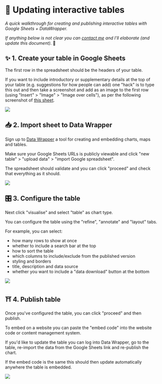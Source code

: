 # 🧮 Updating interactive tables

*A quick walkthrough for creating and publishing interactive tables with Google Sheets + DataWrapper.*

*If anything below is not clear you can [contact me](https://jonathangray.org/contact) and I'll elaborate (and update this document).* 🐼

## ✨ 1. Create your table in Google Sheets

The first row in the spreadsheet should be the headers of your table.

If you want to include introductory or supplementary details at the top of your table (e.g. suggestions for how people can add) one "hack" is to type this out and then take a screenshot and add as an image to the first row (using "Insert" > "Image" > "Image over cells"), as per the following screenshot of [this sheet](https://docs.google.com/spreadsheets/d/1YoOr4Ved4QX_P07P38f-PNWqOcB6GiwtIIDmt9qp9jw/edit?usp=sharing).

![](https://i.imgur.com/C4bOvDP.png)

## 📥 2. Import sheet to Data Wrapper

Sign up to [Data Wrapper](https://www.datawrapper.de/) a tool for creating and embedding charts, maps and tables.

Make sure your Google Sheets URLs is publicly viewable and click "new table" > "upload data" > "import Google spreadsheet".

The spreadsheet should validate and you can click "proceed" and check that everything as it should.

![](https://i.imgur.com/Q02fHJ4.png)

## 🎛 3. Configure the table

Next click "visualise" and select "table" as chart type.

You can configure the table using the "refine", "annotate" and "layout" tabs.

For example, you can select:
- how many rows to show at once
- whether to include a search bar at the top
- how to sort the table
- which columns to include/exclude from the published version
- styling and borders
- title, description and data source
- whether you want to include a "data download" button at the bottom

![](https://i.imgur.com/T6zrc04.png)

## ⛩ 4. Publish table

Once you've configured the table, you can click "proceed" and then publish.

To embed on a website you can paste the "embed code" into the website code or content management system.

If you'd like to update the table you can log into Data Wrapper, go to the table, re-import the data from the Google Sheets link and re-publish the chart.

If the embed code is the same this should then update automatically anywhere the table is embedded.

![](https://i.imgur.com/lyIbvLF.png)

